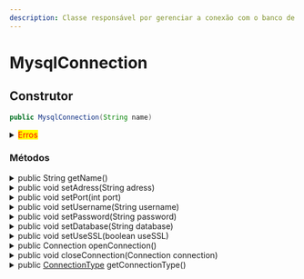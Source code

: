 ```yaml
---
description: Classe responsável por gerenciar a conexão com o banco de dados Mysql
---
```


# MysqlConnection

## Construtor

```java
public MysqlConnection(String name)
```

<details>

<summary><mark style="color:red;">Erros</mark></summary>

* <mark style="color:red;">NullPointerException</mark> : Ocorre quando o nome é vazio ou nulo

</details>

### Métodos

<details>

<summary>public String getName()</summary>

Obtém o nome da conexão

</details>

<details>

<summary>public void setAdress(String adress)</summary>

Define em qual endereço IP/Domínio a API irá se conectar

</details>

<details>

<summary>public void setPort(int port)</summary>

Define em qual parta a API irá se conectar no banco de dados

</details>

<details>

<summary>public void setUsername(String username)</summary>

Define qual o usuário do banco de dados

</details>

<details>

<summary>public void setPassword(String password)</summary>

Define qual a senha do usuário do banco de dados

</details>

<details>

<summary>public void setDatabase(String database)</summary>

Define qual o banco de dados que será usado

</details>

<details>

<summary>public void setUseSSL(boolean useSSL)</summary>

Define se a API irá se conectar com o banco de dados se forma segura

</details>

<details>

<summary>public Connection openConnection()</summary>

Inicia o processo de abertura de conexão com o banco de dados

<mark style="color:red;">**Erros**</mark>:

* <mark style="color:red;">NullPointerException</mark>: Ocorre quando não tem nenhum banco de dados definido pelo método [setDatabase](mysqlconnection.md#public-void-setdatabase-string-database)
* <mark style="color:red;">SQLException</mark>: Ocorre quando não foi possível estabelecer uma conexão com o banco de dados

</details>

<details>

<summary>public void closeConnection(Connection connection)</summary>

Método responsável por fechar a conexão com o banco de dados

<mark style="color:red;">**Erros**</mark>:

* <mark style="color:red;">SQLException</mark>: Ocorre quando há algum erro no fechamento da conexão com o banco de dados

</details>

<details>

<summary>public <a href="../../enums/connectiontype.md">ConnectionType</a> getConnectionType()</summary>

Retorna o tipo da Conexão sendo [ConnectionType.MYSQL](../../enums/connectiontype.md)

</details>
